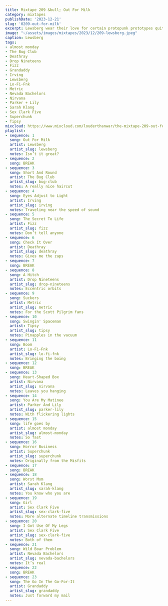 ```yaml
---
title: Mixtape 209 &bull; Out For Milk
category: mixtapes
publishDate: '2023-12-21'
slug: '0209-out-for-milk'
excerpt: Lewsberg wear their love for certain protopunk prototypes quite well.
image: "~/assets/images/mixtapes/2023/12/209-lewsberg.jpeg"
caption: Lewsberg
tags:
- almost monday
- The Bug Club
- Deathray
- Drop Nineteens
- Fizz
- Grandaddy
- Irving
- Lewsberg
- Lo-Fi-Fnk
- Metric
- Nevada Bachelors
- Nirvana
- Parker + Lily
- Sarah Klang
- Sex Clark Five
- Superchunk
- Tipsy
mixcloud: https://www.mixcloud.com/louderthanwar/the-mixtape-209-out-for-milk-2023-12-21/
playlist:
- sequence: 1
  song: Out For Milk
  artist: Lewsberg
  artist_slug: lewsberg
  notes: Isn’t it great?
- sequence: 2
  song: BREAK
- sequence: 3
  song: Short And Round
  artist: The Bug Club
  artist_slug: bug-club
  notes: A really nice haircut
- sequence: 4
  song: Eyes Adjust to Light
  artist: Irving
  artist_slug: irving
  notes: Traveling near the speed of sound
- sequence: 5
  song: The Secret To Life
  artist: Fizz
  artist_slug: fizz
  notes: Don’t tell anyone
- sequence: 6
  song: Check It Over
  artist: Deathray
  artist_slug: deathray
  notes: Gives me the zaps
- sequence: 7
  song: BREAK
- sequence: 8
  song: A Hitch
  artist: Drop Nineteens
  artist_slug: drop-nineteens
  notes: Eccentric orbits
- sequence: 9
  song: Suckers
  artist: Metric
  artist_slug: metric
  notes: For the Scott Pilgrim fans
- sequence: 10
  song: Swingin' Spaceman
  artist: Tipsy
  artist_slug: tipsy
  notes: Pinapples in the vacuum
- sequence: 11
  song: Boom
  artist: Lo-Fi-Fnk
  artist_slug: lo-fi-fnk
  notes: Bringing the boing
- sequence: 12
  song: BREAK
- sequence: 13
  song: Heart-Shaped Box
  artist: Nirvana
  artist_slug: nirvana
  notes: Leaves you hanging
- sequence: 14
  song: You Are My Matinee
  artist: Parker And Lily
  artist_slug: parker-lily
  notes: With flickering lights
- sequence: 15
  song: life goes by
  artist: almost monday
  artist_slug: almost-monday
  notes: So fast
- sequence: 16
  song: Horror Business
  artist: Superchunk
  artist_slug: superchunk
  notes: Originally from the Misfits
- sequence: 17
  song: BREAK
- sequence: 18
  song: Worst Mom
  artist: Sarah Klang
  artist_slug: sarah-klang
  notes: You know who you are
- sequence: 19
  song: Girl
  artist: Sex Clark Five
  artist_slug: sex-clark-five
  notes: More alternate timeline transmissions
- sequence: 20
  song: I Got Use Of My Legs
  artist: Sex Clark Five
  artist_slug: sex-clark-five
  notes: Both of them
- sequence: 21
  song: Wild Boar Problem
  artist: Nevada Bachelors
  artist_slug: nevada-bachelors
  notes: It’s real
- sequence: 22
  song: BREAK
- sequence: 23
  song: The Go In The Go-For-It
  artist: Grandaddy
  artist_slug: grandaddy
  notes: Just forward my mail
---
```


